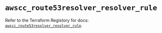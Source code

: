 # `awscc_route53resolver_resolver_rule`

Refer to the Terraform Registory for docs: [`awscc_route53resolver_resolver_rule`](https://registry.terraform.io/providers/hashicorp/awscc/0.70.0/docs/resources/route53resolver_resolver_rule).

